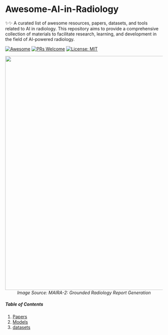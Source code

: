 # Awesome-AI-in-Radiology
✨✨ A curated list of awesome resources, papers, datasets, and tools related to AI in radiology. This repository aims to provide a comprehensive collection of materials to facilitate research, learning, and development in the field of AI-powered radiology.


[![Awesome](https://cdn.rawgit.com/sindresorhus/awesome/d7305f38d29fed78fa85652e3a63e154dd8e8829/media/badge.svg)](https://github.com/monk1337/Awesome-Medical-Multimodal-Large-Language-Models)
[![PRs Welcome](https://img.shields.io/badge/PRs-welcome-brightgreen.svg?style=flat-square)](http://makeapullrequest.com)
[![License: MIT](https://img.shields.io/badge/License-MIT-yellow.svg)](https://opensource.org/licenses/MIT)

<p align="center">
  <img width="750" src="https://raw.githubusercontent.com/openlifescience-ai/Awesome-AI-in-Radiology/main/images/radiology.png">
  <br>
  <em>Image Source: MAIRA-2: Grounded Radiology Report Generation </em>
</p>


##### Table of Contents

1. [Papers](#papers)  
2. [Models](#models)
3. [datasets](#datasets)
